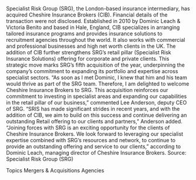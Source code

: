 Specialist Risk Group (SRG), the London-based insurance intermediary, has acquired Cheshire Insurance Brokers (CIB).
Financial details of the transaction were not disclosed.
Established in 2010 by Dominic Leach & Victoria Benito and based in Hale, England, CIB specializes in arranging tailored insurance programs and provides insurance solutions to recruitment agencies throughout the world. It also works with commercial and professional businesses and high net worth clients in the UK.
The addition of CIB further strengthens SRG’s retail pillar (Specialist Risk Insurance Solutions) offering for corporate and private clients.
This strategic move marks SRG’s fifth acquisition of the year, underpinning the company’s commitment to expanding its portfolio and expertise across specialist sectors.
“As soon as I met Dominic, I knew that him and his team would thrive as part of the SRG team. Therefore, I am delighted to welcome Cheshire Insurance Brokers to SRG. This acquisition reinforces our commitment to investing in specialist areas and expanding our capabilities in the retail pillar of our business,” commented Lee Anderson, deputy CEO of SRG.
“SRIS has made significant strides in recent years, and with the addition of CIB, we aim to build on this success and continue delivering an outstanding Retail offering to our clients and partners,” Anderson added.
“Joining forces with SRG is an exciting opportunity for the clients of Cheshire Insurance Brokers. We look forward to leveraging our specialist expertise combined with SRG’s resources and network, to continue to provide an outstanding offering and service to our clients,” according to Dominic Leach, managing director of Cheshire Insurance Brokers.
Source: Specialist Risk Group (SRG)

Topics
Mergers & Acquisitions
Agencies
